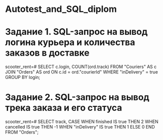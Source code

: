 # Autotest_and_SQL_diplom
# Задание 1. SQL-запрос на вывод логина курьера и количества заказов в доставке

scooter_rent=# SELECT c.login, COUNT(ord.track) FROM "Couriers" AS c JOIN "Orders" AS ord ON c.id = ord."courierId" WHERE "inDelivery" = true GROUP BY login;
 
# Задание 2. SQL-запрос на вывод трека заказа и его статуса

scooter_rent=# SELECT track, CASE WHEN finished IS true THEN 2 WHEN cancelled IS true THEN -1 WHEN "inDelivery" IS true THEN 1 ELSE 0 END FROM "Orders";
